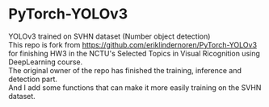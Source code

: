 # PyTorch-YOLOv3
YOLOv3 trained on SVHN dataset (Number object detection)    
This repo is fork from https://github.com/eriklindernoren/PyTorch-YOLOv3 for finishing HW3 in the NCTU's Selected Topics in Visual Ricognition using DeepLearning
course.  
The original owner of the repo has finished the training, inference and detection part.  
And I add some functions that can make it more easily training on the SVHN dataset.

